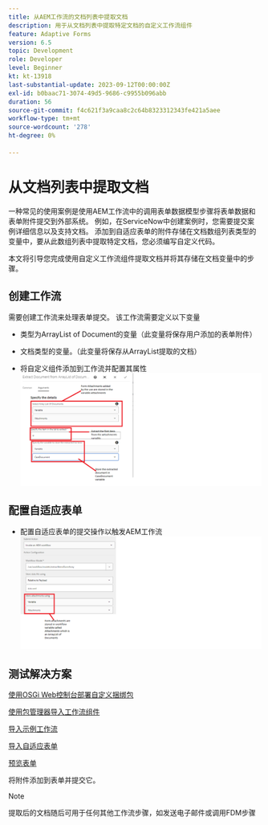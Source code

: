 ```yaml
---
title: 从AEM工作流的文档列表中提取文档
description: 用于从文档列表中提取特定文档的自定义工作流组件
feature: Adaptive Forms
version: 6.5
topic: Development
role: Developer
level: Beginner
kt: kt-13918
last-substantial-update: 2023-09-12T00:00:00Z
exl-id: b0baac71-3074-49d5-9686-c9955b096abb
duration: 56
source-git-commit: f4c621f3a9caa8c2c64b8323312343fe421a5aee
workflow-type: tm+mt
source-wordcount: '278'
ht-degree: 0%

---
```


# 从文档列表中提取文档

一种常见的使用案例是使用AEM工作流中的调用表单数据模型步骤将表单数据和表单附件提交到外部系统。 例如，在ServiceNow中创建案例时，您需要提交案例详细信息以及支持文档。 添加到自适应表单的附件存储在文档数组列表类型的变量中，要从此数组列表中提取特定文档，您必须编写自定义代码。

本文将引导您完成使用自定义工作流组件提取文档并将其存储在文档变量中的步骤。

## 创建工作流

需要创建工作流来处理表单提交。 该工作流需要定义以下变量

* 类型为ArrayList of Document的变量（此变量将保存用户添加的表单附件）
* 文档类型的变量。（此变量将保存从ArrayList提取的文档）

* 将自定义组件添加到工作流并配置其属性
  ![extract-item-workflow](assets/extract-document-array-list.png)

## 配置自适应表单

* 配置自适应表单的提交操作以触发AEM工作流
  ![提交操作](assets/store-attachments.png)

## 测试解决方案

[使用OSGi Web控制台部署自定义捆绑包](assets/ExtractItemsFromArray.core-1.0.0-SNAPSHOT.jar)

[使用包管理器导入工作流组件](assets/Extract-item-from-documents-list.zip)

[导入示例工作流](assets/extract-item-sample-workflow.zip)

[导入自适应表单](assets/test-attachment-extractions-adaptive-form.zip)

[预览表单](http://localhost:4502/content/dam/formsanddocuments/testattachmentsextractions/jcr:content?wcmmode=disabled)

将附件添加到表单并提交它。

>[!NOTE]
>
>提取后的文档随后可用于任何其他工作流步骤，如发送电子邮件或调用FDM步骤
